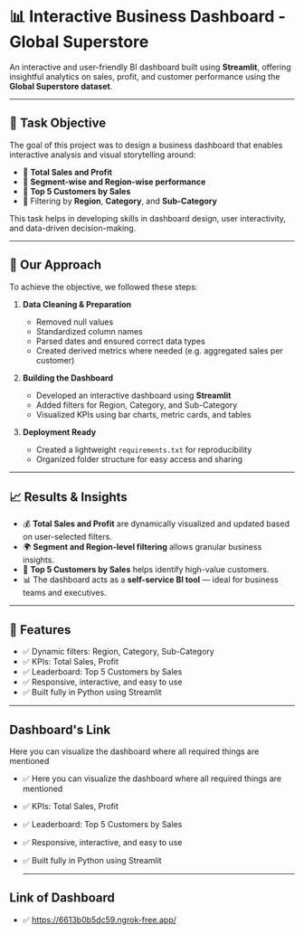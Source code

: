 # 📊 Interactive Business Dashboard - Global Superstore

An interactive and user-friendly BI dashboard built using **Streamlit**, offering insightful analytics on sales, profit, and customer performance using the **Global Superstore dataset**.

---

## 📝 Task Objective

The goal of this project was to design a business dashboard that enables interactive analysis and visual storytelling around:

- 📍 **Total Sales and Profit**
- 📍 **Segment-wise and Region-wise performance**
- 📍 **Top 5 Customers by Sales**
- 📍 Filtering by **Region**, **Category**, and **Sub-Category**

This task helps in developing skills in dashboard design, user interactivity, and data-driven decision-making.

---

## 🚀 Our Approach

To achieve the objective, we followed these steps:

1. **Data Cleaning & Preparation**
   - Removed null values
   - Standardized column names
   - Parsed dates and ensured correct data types
   - Created derived metrics where needed (e.g. aggregated sales per customer)

2. **Building the Dashboard**
   - Developed an interactive dashboard using **Streamlit**
   - Added filters for Region, Category, and Sub-Category
   - Visualized KPIs using bar charts, metric cards, and tables

3. **Deployment Ready**
   - Created a lightweight `requirements.txt` for reproducibility
   - Organized folder structure for easy access and sharing

---

## 📈 Results & Insights

- 💰 **Total Sales and Profit** are dynamically visualized and updated based on user-selected filters.
- 🌍 **Segment and Region-level filtering** allows granular business insights.
- 🏅 **Top 5 Customers by Sales** helps identify high-value customers.
- 📊 The dashboard acts as a **self-service BI tool** — ideal for business teams and executives.

---

## 🎯 Features

- ✅ Dynamic filters: Region, Category, Sub-Category
- ✅ KPIs: Total Sales, Profit
- ✅ Leaderboard: Top 5 Customers by Sales
- ✅ Responsive, interactive, and easy to use
- ✅ Built fully in Python using Streamlit

---

## Dashboard's Link
Here you can visualize the dashboard where all required things are mentioned

- ✅ Here you can visualize the dashboard where all required things are mentioned
- ✅ KPIs: Total Sales, Profit
- ✅ Leaderboard: Top 5 Customers by Sales
- ✅ Responsive, interactive, and easy to use
- ✅ Built fully in Python using Streamlit

  ---
  
 ## Link of Dashboard
 
- ✅  https://6613b0b5dc59.ngrok-free.app/


